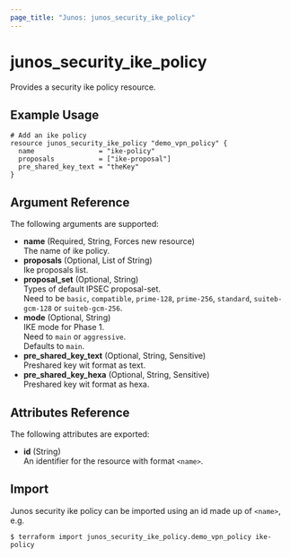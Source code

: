 ```yaml
---
page_title: "Junos: junos_security_ike_policy"
---
```


# junos_security_ike_policy

Provides a security ike policy resource.

## Example Usage

```hcl
# Add an ike policy
resource junos_security_ike_policy "demo_vpn_policy" {
  name                = "ike-policy"
  proposals           = ["ike-proposal"]
  pre_shared_key_text = "theKey"
}
```

## Argument Reference

The following arguments are supported:

- **name** (Required, String, Forces new resource)  
  The name of ike policy.
- **proposals** (Optional, List of String)  
  Ike proposals list.
- **proposal_set** (Optional, String)  
  Types of default IPSEC proposal-set.  
  Need to be `basic`, `compatible`, `prime-128`, `prime-256`, `standard`, `suiteb-gcm-128` or `suiteb-gcm-256`.
- **mode** (Optional, String)  
  IKE mode for Phase 1.  
  Need to `main` or `aggressive`.  
  Defaults to `main`.
- **pre_shared_key_text** (Optional, String, Sensitive)  
  Preshared key wit format as text.
- **pre_shared_key_hexa** (Optional, String, Sensitive)  
  Preshared key wit format as hexa.

## Attributes Reference

The following attributes are exported:

- **id** (String)  
  An identifier for the resource with format `<name>`.

## Import

Junos security ike policy can be imported using an id made up of `<name>`, e.g.

```shell
$ terraform import junos_security_ike_policy.demo_vpn_policy ike-policy
```

